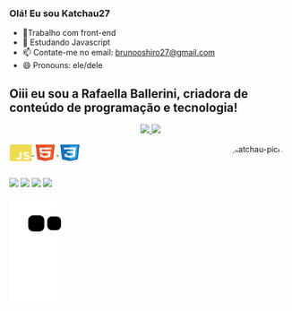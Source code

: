 ### Olá! Eu sou Katchau27

- 🔭Trabalho com front-end
- 🌱 Estudando Javascript
- 📫 Contate-me no email: brunooshiro27@gmail.com
- 😄 Pronouns: ele/dele

## Oiii eu sou a Rafaella Ballerini, criadora de conteúdo de programação e tecnologia!
<div align="center">
  <a href="https://github.com/katchau27">
  <img height="180em" src="https://github-readme-stats.vercel.app/api?username=katchau27&show_icons=true&theme=dracula&include_all_commits=true&count_private=true"/>
  <img height="180em" src="https://github-readme-stats.vercel.app/api/top-langs/?username=katchau27&layout=compact&langs_count=7&theme=dracula"/>
</div>
<div style="display: inline_block"><br>
  <img align="center" alt="Rafa-Js" height="30" width="40" src="https://raw.githubusercontent.com/devicons/devicon/master/icons/javascript/javascript-plain.svg">
  <img align="center" alt="Rafa-HTML" height="30" width="40" src="https://raw.githubusercontent.com/devicons/devicon/master/icons/html5/html5-original.svg">
  <img align="center" alt="Rafa-CSS" height="30" width="40" src="https://raw.githubusercontent.com/devicons/devicon/master/icons/css3/css3-original.svg">
  <img align="right" alt="katchau-picrew" height="150" style="border-radius:50px;" src="https://cdn.discordapp.com/attachments/776779448581619763/974525125468774510/ezgif.com-gif-maker.gif">
</div>
  
  ##
 
<div> 
  <a href="https://www.instagram.com/brunooshiro27/?utm_source=qr" target="_blank"><img src="https://img.shields.io/badge/-Instagram-%23E4405F?style=for-the-badge&logo=instagram&logoColor=white" target="_blank"></a>
 <a href="https://discord.gg/wagxzStdcR" target="_blank"><img src="https://img.shields.io/badge/Discord-7289DA?style=for-the-badge&logo=discord&logoColor=white" target="_blank"></a> 
  <a href = "mailto:contatorafaballerini@gmail.com"><img src="https://img.shields.io/badge/-Gmail-%23333?style=for-the-badge&logo=gmail&logoColor=white" target="_blank"></a>
  <a href="https://www.linkedin.com/in/bruno-oshiro-688917234" target="_blank"><img src="https://img.shields.io/badge/-LinkedIn-%230077B5?style=for-the-badge&logo=linkedin&logoColor=white" target="_blank"></a> 
    
      
   ![Snake animation](https://github.com/rafaballerini/rafaballerini/blob/output/github-contribution-grid-snake.svg)
 
</div>
